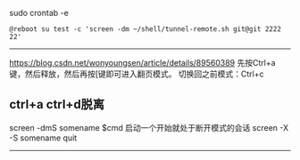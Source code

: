 
sudo crontab -e
```
@reboot su test -c 'screen -dm ~/shell/tunnel-remote.sh git@git 2222 22'
```

---
https://blog.csdn.net/wonyoungsen/article/details/89560389
先按Ctrl+a键，然后释放，然后再按[键即可进入翻页模式。
切换回之前模式：Ctrl+c

ctrl+a ctrl+d脱离
---
screen -dmS somename $cmd
 启动一个开始就处于断开模式的会话
screen -X -S somename quit

----

